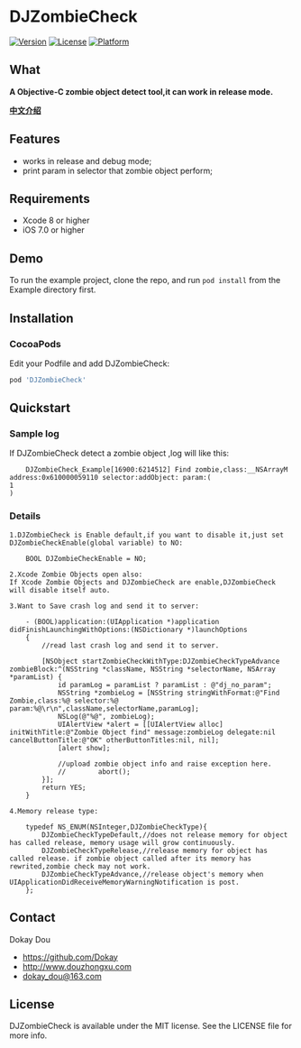 DJZombieCheck
==========

[![Version](https://img.shields.io/cocoapods/v/DJZombieCheck.svg?style=flat)](http://cocoapods.org/pods/DJZombieCheck)
[![License](https://img.shields.io/cocoapods/l/DJZombieCheck.svg?style=flat)](http://cocoapods.org/pods/DJZombieCheck)
[![Platform](https://img.shields.io/cocoapods/p/DJZombieCheck.svg?style=flat)](http://cocoapods.org/pods/DJZombieCheck)

## What

__A Objective-C zombie object detect tool,it can work in release mode.__

[**中文介绍**](http://blog.douzhongxu.com/2017/08/ZombieObjectCheck/)

## Features
* works in release and debug mode;
* print param in selector that zombie object perform;

## Requirements
* Xcode 8 or higher
* iOS 7.0 or higher

## Demo

To run the example project, clone the repo, and run `pod install` from the Example directory first.


## Installation

###  CocoaPods
Edit your Podfile and add DJZombieCheck:

``` bash
pod 'DJZombieCheck'
```

## Quickstart

### Sample log
  If DJZombieCheck detect a zombie object ,log will like this:
```objc
    DJZombieCheck_Example[16900:6214512] Find zombie,class:__NSArrayM address:0x610000059110 selector:addObject: param:(
1
)
```

### Details
    1.DJZombieCheck is Enable default,if you want to disable it,just set  DJZombieCheckEnable(global variable) to NO:
```objc
    BOOL DJZombieCheckEnable = NO;
```

    2.Xcode Zombie Objects open also:
    If Xcode Zombie Objects and DJZombieCheck are enable,DJZombieCheck will disable itself auto.

    3.Want to Save crash log and send it to server:
```objc
	- (BOOL)application:(UIApplication *)application didFinishLaunchingWithOptions:(NSDictionary *)launchOptions
	{
	    //read last crash log and send it to server.
    
	    [NSObject startZombieCheckWithType:DJZombieCheckTypeAdvance zombieBlock:^(NSString *className, NSString *selectorName, NSArray *paramList) {
	        id paramLog = paramList ? paramList : @"dj_no_param";
	        NSString *zombieLog = [NSString stringWithFormat:@"Find Zombie,class:%@ selector:%@ param:%@\r\n",className,selectorName,paramLog];
	        NSLog(@"%@", zombieLog);
	        UIAlertView *alert = [[UIAlertView alloc] initWithTitle:@"Zombie Object find" message:zombieLog delegate:nil cancelButtonTitle:@"OK" otherButtonTitles:nil, nil];
	        [alert show];
        
	        //upload zombie object info and raise exception here.
	        //        abort();
	    }];
	    return YES;
	}
```
	4.Memory release type:
```objc
	typedef NS_ENUM(NSInteger,DJZombieCheckType){
	    DJZombieCheckTypeDefault,//does not release memory for object has called release, memory usage will grow continuously.
	    DJZombieCheckTypeRelease,//release memory for object has called release. if zombie object called after its memory has rewrited,zombie check may not work.
	    DJZombieCheckTypeAdvance,//release object's memory when UIApplicationDidReceiveMemoryWarningNotification is post.
	};
```


## Contact

Dokay Dou

- https://github.com/Dokay
- http://www.douzhongxu.com
- dokay_dou@163.com

## License

DJZombieCheck is available under the MIT license. See the LICENSE file for more info.
